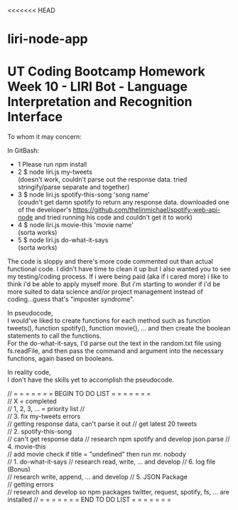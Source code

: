 <<<<<<< HEAD
# liri-node-app
UT Coding Bootcamp Homework Week 10 - LIRI Bot - Language Interpretation and Recognition Interface
=======

To whom it may concern:

In GitBash:
* 1 Please run npm install
* 2 $ node liri.js my-tweets  
  (doesn't work, couldn't parse out the response data.  tried stringify/parse separate and together)
* 3 $ node liri.js spotify-this-song 'song name'   
  (coudn't get damn spotify to return any response data. downloaded one of the developer's https://github.com/thelinmichael/spotify-web-api-node and tried running his code and couldn't get it to work)
* 4 $ node liri.js movie-this 'movie name'  
  (sorta works)
* 5 $ node liri.js do-what-it-says  
  (sorta works)

The code is sloppy and there's more code commented out than actual functional code.  I didn't have time to clean it up but I also wanted you to see my testing/coding process.  If i were being paid (aka if i cared more) i like to think i'd be able to apply myself more. But i'm starting to wonder if i'd be more suited to data science and/or project management instead of coding...guess that's "imposter syndrome".


In pseudocode,  
I would've liked to create functions for each method such as function tweets(), function spotify(), function movie(), ... and then create the boolean statements to call the functions.   
For the do-what-it-says, I'd parse out the text in the random.txt file using fs.readFile, and then pass the command and argument into the necessary functions, again based on booleans.


In reality code,  
I don't have the skills yet to accomplish the pseudocode.


// = = = = = = = BEGIN TO DO LIST = = = = = = =   
// X = completed  
// 1, 2, 3, ... = priority list 
//  
// 3. fix my-tweets errors  
//    getting response data, can't parse it out 
//    get latest 20 tweets  
// 2. spotify-this-song   
//    can't get response data 
//    research npm spotify and develop json.parse 
// 4. movie-this  
//    add movie check if title = "undefined" then run mr. nobody  
// 1. do-what-it-says 
//    research read, write, ... and develop 
// 6. log file (Bonus)  
//    research write, append, ... and develop 
// 5. JSON Package  
//    getting errors  
//    research and develop so npm packages twitter, request, spotify, fs, ... are installed 
// = = = = = = = END TO DO LIST = = = = = = =   
